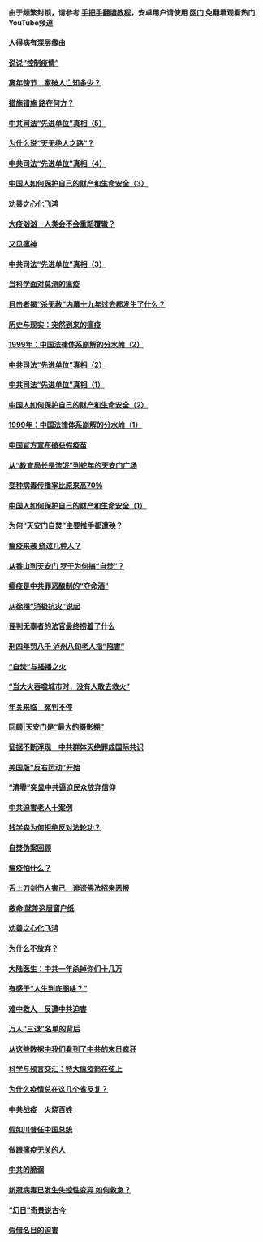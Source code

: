#### 由于频繁封锁，请参考 [手把手翻墙教程](https://github.com/gfw-breaker/guides/wiki/)，安卓用户请使用 [网门](https://github.com/gfw-breaker/nogfw/blob/master/dl.md?t=02230000) 免翻墙观看热门YouTube频道 

#### [人得病有深层缘由](../pages/19/420864.md?t=02230000) 

#### [说说“控制疫情”](../pages/19/420831.md?t=02230000) 

#### [离年傍节　家破人亡知多少？](../pages/19/420563.md?t=02230000) 

#### [措施错施  路在何方？](../pages/19/420076.md?t=02230000) 

#### [中共司法“先进单位”真相（5）](../pages/19/419453.md?t=02230000) 

#### [为什么说“天无绝人之路”？](../pages/19/419618.md?t=02230000) 

#### [中共司法“先进单位”真相（4）](../pages/19/419452.md?t=02230000) 

#### [中国人如何保护自己的财产和生命安全（3）](../pages/19/419405.md?t=02230000) 

#### [劝善之心化飞鸿](../pages/19/418758.md?t=02230000) 

#### [大疫汹汹　人类会不会重蹈覆辙？](../pages/19/419691.md?t=02230000) 

#### [又见瘟神](../pages/19/419225.md?t=02230000) 

#### [中共司法“先进单位”真相（3）](../pages/19/419451.md?t=02230000) 

#### [当科学面对莫测的瘟疫](../pages/19/419625.md?t=02230000) 

#### [目击者揭“杀无赦”内幕十九年过去都发生了什么？](../pages/19/419617.md?t=02230000) 

#### [历史与现实：突然到来的瘟疫](../pages/19/419619.md?t=02230000) 

#### [1999年：中国法律体系崩解的分水岭（2）](../pages/19/419455.md?t=02230000) 

#### [中共司法“先进单位”真相（2）](../pages/19/419450.md?t=02230000) 

#### [中共司法“先进单位”真相（1）](../pages/19/419449.md?t=02230000) 

#### [中国人如何保护自己的财产和生命安全（2）](../pages/19/419404.md?t=02230000) 

#### [1999年：中国法律体系崩解的分水岭（1）](../pages/19/419454.md?t=02230000) 

#### [中国官方宣布破获假疫苗](../pages/19/419504.md?t=02230000) 

#### [从“教育局长是流氓”到蛇年的天安门广场](../pages/19/419470.md?t=02230000) 

#### [变种病毒传播率比原来高70％](../pages/19/419456.md?t=02230000) 

#### [中国人如何保护自己的财产和生命安全（1）](../pages/19/419403.md?t=02230000) 

#### [为何“天安门自焚”主要推手都遭殃？](../pages/19/419348.md?t=02230000) 

#### [瘟疫来袭 绕过几种人？](../pages/19/419349.md?t=02230000) 

#### [从香山到天安门 罗干为何搞“自焚”？](../pages/19/419270.md?t=02230000) 

#### [瘟疫是中共罪恶酿制的“夺命酒”](../pages/19/419223.md?t=02230000) 

#### [从徐栩“消极抗灾”说起](../pages/19/419224.md?t=02230000) 

#### [诬判无辜者的法官最终捞着了什么](../pages/19/419268.md?t=02230000) 

#### [刑四年罚八千 泸州八旬老人指“陷害”](../pages/19/419232.md?t=02230000) 

#### [“自焚”与插播之火](../pages/19/419226.md?t=02230000) 

#### [“当大火吞噬城市时，没有人敢去救火”](../pages/19/419077.md?t=02230000) 

#### [年关来临　冤判不停](../pages/19/419093.md?t=02230000) 

#### [回顾|天安门是“最大的摄影棚”](../pages/19/380866.md?t=02230000) 

#### [证据不断浮现　中共群体灭绝罪成国际共识](../pages/19/419031.md?t=02230000) 

#### [美国版“反右运动”开始](../pages/19/419030.md?t=02230000) 

#### [“清零”突显中共逼迫民众放弃信仰](../pages/19/418995.md?t=02230000) 

#### [中共迫害老人十案例](../pages/19/418831.md?t=02230000) 

#### [钱学森为何拒绝反对法轮功？](../pages/19/418905.md?t=02230000) 

#### [自焚伪案回顾](../pages/19/418799.md?t=02230000) 

#### [瘟疫怕什么？](../pages/19/418800.md?t=02230000) 

#### [舌上刀剑伤人害己　诽谤佛法招来恶报](../pages/19/418731.md?t=02230000) 

#### [救命 就差这层窗户纸](../pages/19/418706.md?t=02230000) 

#### [劝善之心化飞鸿](../pages/19/416766.md?t=02230000) 

#### [为什么不放弃？](../pages/19/418691.md?t=02230000) 

#### [大陆医生：中共一年杀掉你们十几万](../pages/19/418670.md?t=02230000) 

#### [有感于“人生到底图啥？”](../pages/19/418624.md?t=02230000) 

#### [难中救人　反遭中共迫害](../pages/19/418414.md?t=02230000) 

#### [万人“三退”名单的背后](../pages/19/418505.md?t=02230000) 

#### [从这些数据中我们看到了中共的末日疯狂](../pages/19/418420.md?t=02230000) 

#### [科学与预言交汇：特大瘟疫箭在弦上](../pages/19/418266.md?t=02230000) 

#### [为什么疫情总在这几个省反复？](../pages/19/418219.md?t=02230000) 

#### [中共战疫　火烧百姓](../pages/19/418220.md?t=02230000) 

#### [假如川普任中国总统](../pages/19/418174.md?t=02230000) 

#### [做跟瘟疫无关的人](../pages/19/418171.md?t=02230000) 

#### [中共的脆弱](../pages/19/418196.md?t=02230000) 

#### [新冠病毒已发生失控性变异 如何救急？](../pages/19/418032.md?t=02230000) 

#### [“幻日”奇景说古今](../pages/19/418033.md?t=02230000) 

#### [假借名目的迫害](../pages/19/418055.md?t=02230000) 

